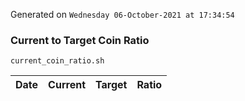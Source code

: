 Generated on `Wednesday 06-October-2021 at 17:34:54`

### Current to Target Coin Ratio
`current_coin_ratio.sh`

Date|Current|Target|Ratio
---|---|---|---
